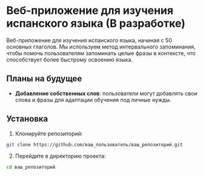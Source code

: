# Веб-приложение для изучения испанского языка (В разработке)

Веб-приложение для изучения испанского языка, начиная с 50 основных глаголов. Мы используем метод интервального запоминания, чтобы помочь пользователям запоминать целые фразы в контексте, что способствует более быстрому освоению языка.

## Планы на будущее
-  **Добавление собственных слов**: пользователи могут добавлять свои слова и фразы для адаптации обучения под личные нужды.

## Установка
1. Клонируйте репозиторий:
```bash
git clone https://github.com/ваш_пользователь/ваш_репозиторий.git
```

2. Перейдите в директорию проекта:
```bash
cd ваш_репозиторий
```



